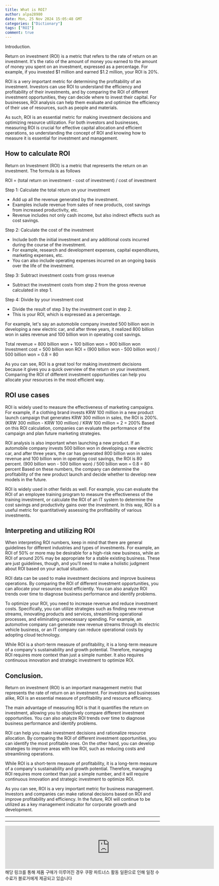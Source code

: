 ```yaml
---
title: What is ROI?
author: alpa28980
date: Mon, 25 Nov 2024 15:05:48 GMT
categories: ["Dictionary"]
tags: ["ROI"]
comment: true
---
```


Introduction.


Return on investment (ROI) is a metric that refers to the rate of return on an investment. It's the ratio of the amount of money you earned to the amount of money you spent on an investment, expressed as a percentage. For example, if you invested $1 million and earned $1.2 million, your ROI is 20%.

ROI is a very important metric for determining the profitability of an investment. Investors can use ROI to understand the efficiency and profitability of their investments, and by comparing the ROI of different investment opportunities, they can decide where to invest their capital. For businesses, ROI analysis can help them evaluate and optimize the efficiency of their use of resources, such as people and materials.

As such, ROI is an essential metric for making investment decisions and optimizing resource utilization. For both investors and businesses, measuring ROI is crucial for effective capital allocation and efficient operations, so understanding the concept of ROI and knowing how to measure it is essential for investment and management.

How to calculate ROI
---------

Return on Investment (ROI) is a metric that represents the return on an investment. The formula is as follows

ROI = (total return on investment - cost of investment) / cost of investment

Step 1: Calculate the total return on your investment

* Add up all the revenue generated by the investment.
* Examples include revenue from sales of new products, cost savings from increased productivity, etc.
* Revenue includes not only cash income, but also indirect effects such as cost savings.

Step 2: Calculate the cost of the investment

* Include both the initial investment and any additional costs incurred during the course of the investment.
* For example, research and development expenses, capital expenditures, marketing expenses, etc.
* You can also include operating expenses incurred on an ongoing basis over the life of the investment.

Step 3: Subtract investment costs from gross revenue

* Subtract the investment costs from step 2 from the gross revenue calculated in step 1.

Step 4: Divide by your investment cost

* Divide the result of step 3 by the investment cost in step 2.
* This is your ROI, which is expressed as a percentage.

For example, let's say an automobile company invested 500 billion won in developing a new electric car, and after three years, it realized 800 billion won in sales revenue and 100 billion won in operating cost savings.

Total revenue = 800 billion won + 100 billion won = 900 billion won Investment cost = 500 billion won ROI = (900 billion won - 500 billion won) / 500 billion won = 0.8 = 80

As you can see, ROI is a great tool for making investment decisions because it gives you a quick overview of the return on your investment. Comparing the ROI of different investment opportunities can help you allocate your resources in the most efficient way.

ROI use cases
---------

ROI is widely used to measure the effectiveness of marketing campaigns. For example, if a clothing brand invests KRW 100 million in a new product launch campaign that generates KRW 300 million in sales, the ROI is 200%. (KRW 300 million - KRW 100 million) / KRW 100 million = 2 = 200% Based on this ROI calculation, companies can evaluate the performance of the campaign and plan future marketing strategies.

ROI analysis is also important when launching a new product. If an automobile company invests 500 billion won in developing a new electric car, and after three years, the car has generated 800 billion won in sales revenue and 100 billion won in operating cost savings, the ROI is 80 percent. (900 billion won - 500 billion won) / 500 billion won = 0.8 = 80 percent Based on these numbers, the company can determine the profitability of the new product launch and decide whether to develop new models in the future.

ROI is widely used in other fields as well. For example, you can evaluate the ROI of an employee training program to measure the effectiveness of the training investment, or calculate the ROI of an IT system to determine the cost savings and productivity gains over the investment. In this way, ROI is a useful metric for quantitatively assessing the profitability of various investments.

Interpreting and utilizing ROI
-----------

When interpreting ROI numbers, keep in mind that there are general guidelines for different industries and types of investments. For example, an ROI of 50% or more may be desirable for a high-risk new business, while an ROI of around 20% may be appropriate for a stable existing business. These are just guidelines, though, and you'll need to make a holistic judgment about ROI based on your actual situation.

ROI data can be used to make investment decisions and improve business operations. By comparing the ROI of different investment opportunities, you can allocate your resources most efficiently. You can also analyze ROI trends over time to diagnose business performance and identify problems.

To optimize your ROI, you need to increase revenue and reduce investment costs. Specifically, you can utilize strategies such as finding new revenue streams, innovating products and services, streamlining operational processes, and eliminating unnecessary spending. For example, an automotive company can generate new revenue streams through its electric vehicle business, or an IT company can reduce operational costs by adopting cloud technology.

While ROI is a short-term measure of profitability, it is a long-term measure of a company's sustainability and growth potential. Therefore, managing ROI requires more context than just a simple number. It also requires continuous innovation and strategic investment to optimize ROI.

Conclusion.
--

Return on investment (ROI) is an important management metric that represents the rate of return on an investment. For investors and businesses alike, ROI is an essential measure of profitability and resource efficiency.

The main advantage of measuring ROI is that it quantifies the return on investment, allowing you to objectively compare different investment opportunities. You can also analyze ROI trends over time to diagnose business performance and identify problems.

ROI can help you make investment decisions and rationalize resource allocation. By comparing the ROI of different investment opportunities, you can identify the most profitable ones. On the other hand, you can develop strategies to improve areas with low ROI, such as reducing costs and streamlining operations.

While ROI is a short-term measure of profitability, it is a long-term measure of a company's sustainability and growth potential. Therefore, managing ROI requires more context than just a simple number, and it will require continuous innovation and strategic investment to optimize ROI.

As you can see, ROI is a very important metric for business management. Investors and companies can make rational decisions based on ROI and improve profitability and efficiency. In the future, ROI will continue to be utilized as a key management indicator for corporate growth and development.

---
---

<iframe src="https://ads-partners.coupang.com/widgets.html?id=807239&template=carousel&trackingCode=AF3190673&subId=&width=680&height=140&tsource=" width="680" height="140" frameborder="0" scrolling="no" referrerpolicy="unsafe-url" browsingtopics></iframe>
해당 링크를 통해 제품 구매가 이루어진 경우 쿠팡 파트너스 활동 일환으로 인해 일정 수수료가 블로거에게 제공되고 있습니다


